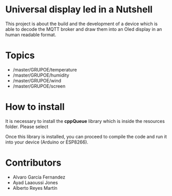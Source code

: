 # Universal display led in a Nutshell

This project is about the build and the development of a device which is able to decode the MQTT broker and draw them into an Oled display in an human readable format.

# Topics

- /master/GRUPOE/temperature
- /master/GRUPOE/humidity
- /master/GRUPOE/wind
- /master/GRUPOE/screen


# How to install

It is necessary to install the **cppQueue** library which is inside the resources folder. Please select 

Once this library is installed, you can proceed to compile the code and run it into your device (Arduino or ESP8266).

# Contributors

- Alvaro García Fernandez
- Ayad Laaoussi Jones
- Alberto Reyes Martín
